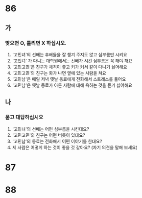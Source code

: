 # 86
## 가
### 맞으면 O, 틀리면 X 하십시오.
1. '고민녀'의 선배는 후배들을 잘 챙겨 주지도 않고 심부름만 시켜요
2. '고민녀' 가 다니는 대학원에서는 선배가 시킨 심부름은 꼭 해야 해요
3. '고민고민'은 친구가 체격이 좋고 키가 커서 같이 다니기 싫어해요
4. '고민고민'의 친구는 화가 나면 옆에 있는 사람을 쳐요
5. '고민남'은 매일 저녁 옛날 동료에게 전화해서 스트레스를 풀어요
6. '고민남'은 옛날 동료가 아른 사람에 대해 욕하는 것을 듣기 싫어해요
## 나
### 묻고 대답하십시오
1. '고민녀'의 선배는 어떤 심부름을 시킨대요?
2. '고민고민'의 친구는 어떤 버릇이 있대요?
3. '고민남'의 동료는 전화해서 어떤 이야기를 한대요?
4. 세 사람은 어떻게 하는 것이 좋을 것 같아요? (자기 의견을 말해 보세요)
# 87
# 88